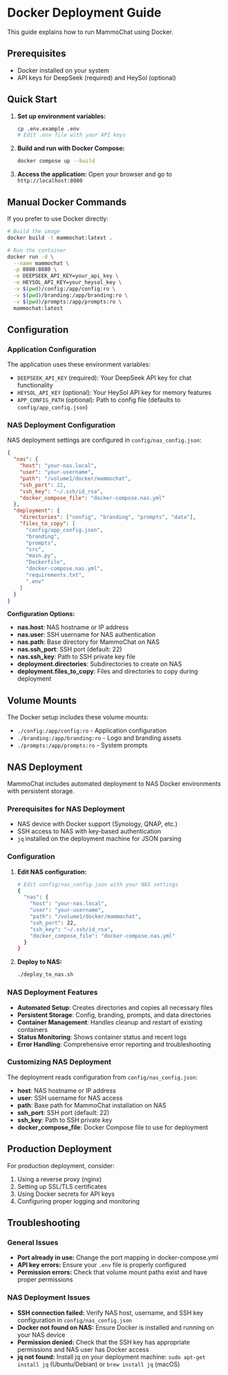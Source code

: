 # Docker Deployment Guide

This guide explains how to run MammoChat using Docker.

## Prerequisites

- Docker installed on your system
- API keys for DeepSeek (required) and HeySol (optional)

## Quick Start

1. **Set up environment variables:**
   ```bash
   cp .env.example .env
   # Edit .env file with your API keys
   ```

2. **Build and run with Docker Compose:**
   ```bash
   docker compose up --build
   ```

3. **Access the application:**
   Open your browser and go to `http://localhost:8080`

## Manual Docker Commands

If you prefer to use Docker directly:

```bash
# Build the image
docker build -t mammochat:latest .

# Run the container
docker run -d \
  --name mammochat \
  -p 8080:8080 \
  -e DEEPSEEK_API_KEY=your_api_key \
  -e HEYSOL_API_KEY=your_heysol_key \
  -v $(pwd)/config:/app/config:ro \
  -v $(pwd)/branding:/app/branding:ro \
  -v $(pwd)/prompts:/app/prompts:ro \
  mammochat:latest
```

## Configuration

### Application Configuration

The application uses these environment variables:

- `DEEPSEEK_API_KEY` (required): Your DeepSeek API key for chat functionality
- `HEYSOL_API_KEY` (optional): Your HeySol API key for memory features
- `APP_CONFIG_PATH` (optional): Path to config file (defaults to `config/app_config.json`)

### NAS Deployment Configuration

NAS deployment settings are configured in `config/nas_config.json`:

```json
{
  "nas": {
    "host": "your-nas.local",
    "user": "your-username",
    "path": "/volume1/docker/mammochat",
    "ssh_port": 22,
    "ssh_key": "~/.ssh/id_rsa",
    "docker_compose_file": "docker-compose.nas.yml"
  },
  "deployment": {
    "directories": ["config", "branding", "prompts", "data"],
    "files_to_copy": [
      "config/app_config.json",
      "branding",
      "prompts",
      "src",
      "main.py",
      "Dockerfile",
      "docker-compose.nas.yml",
      "requirements.txt",
      ".env"
    ]
  }
}
```

**Configuration Options:**

- **nas.host**: NAS hostname or IP address
- **nas.user**: SSH username for NAS authentication
- **nas.path**: Base directory for MammoChat on NAS
- **nas.ssh_port**: SSH port (default: 22)
- **nas.ssh_key**: Path to SSH private key file
- **deployment.directories**: Subdirectories to create on NAS
- **deployment.files_to_copy**: Files and directories to copy during deployment

## Volume Mounts

The Docker setup includes these volume mounts:

- `./config:/app/config:ro` - Application configuration
- `./branding:/app/branding:ro` - Logo and branding assets
- `./prompts:/app/prompts:ro` - System prompts

## NAS Deployment

MammoChat includes automated deployment to NAS Docker environments with persistent storage.

### Prerequisites for NAS Deployment

- NAS device with Docker support (Synology, QNAP, etc.)
- SSH access to NAS with key-based authentication
- `jq` installed on the deployment machine for JSON parsing

### Configuration

1. **Edit NAS configuration:**
   ```bash
   # Edit config/nas_config.json with your NAS settings
   {
     "nas": {
       "host": "your-nas.local",
       "user": "your-username",
       "path": "/volume1/docker/mammochat",
       "ssh_port": 22,
       "ssh_key": "~/.ssh/id_rsa",
       "docker_compose_file": "docker-compose.nas.yml"
     }
   }
   ```

2. **Deploy to NAS:**
   ```bash
   ./deploy_to_nas.sh
   ```

### NAS Deployment Features

- **Automated Setup**: Creates directories and copies all necessary files
- **Persistent Storage**: Config, branding, prompts, and data directories
- **Container Management**: Handles cleanup and restart of existing containers
- **Status Monitoring**: Shows container status and recent logs
- **Error Handling**: Comprehensive error reporting and troubleshooting

### Customizing NAS Deployment

The deployment reads configuration from `config/nas_config.json`:

- **host**: NAS hostname or IP address
- **user**: SSH username for NAS access
- **path**: Base path for MammoChat installation on NAS
- **ssh_port**: SSH port (default: 22)
- **ssh_key**: Path to SSH private key
- **docker_compose_file**: Docker Compose file to use for deployment

## Production Deployment

For production deployment, consider:

1. Using a reverse proxy (nginx)
2. Setting up SSL/TLS certificates
3. Using Docker secrets for API keys
4. Configuring proper logging and monitoring

## Troubleshooting

### General Issues

- **Port already in use:** Change the port mapping in docker-compose.yml
- **API key errors:** Ensure your `.env` file is properly configured
- **Permission errors:** Check that volume mount paths exist and have proper permissions

### NAS Deployment Issues

- **SSH connection failed:** Verify NAS host, username, and SSH key configuration in `config/nas_config.json`
- **Docker not found on NAS:** Ensure Docker is installed and running on your NAS device
- **Permission denied:** Check that the SSH key has appropriate permissions and NAS user has Docker access
- **jq not found:** Install jq on your deployment machine: `sudo apt-get install jq` (Ubuntu/Debian) or `brew install jq` (macOS)